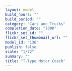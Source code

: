 ```yaml
---
layout: model
build_hours: ""
build_period: ""
category: "Cars and Trucks"
completion_date: "2008"
flickr_set_id: ""
flickr_set_thumbnail_url: ""
model_id: "136"
publish: false
scale: "1/72"
summary: ""
title: "T-Type Motor Coach"
---
```



